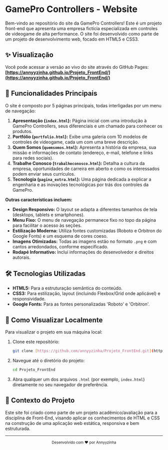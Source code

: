 # GamePro Controllers - Website

Bem-vindo ao repositório do site da GamePro Controllers! Este é um projeto front-end que apresenta uma empresa fictícia especializada em controles de videogame de alta performance. O site foi desenvolvido como parte de um projeto de desenvolvimento web, focado em HTML5 e CSS3.

## ✨ Visualização

Você pode acessar a versão ao vivo do site através do GitHub Pages:
**[https://annyyzinha.github.io/Projeto_FrontEnd/](https://annyyzinha.github.io/Projeto_FrontEnd/)**

## 🚀 Funcionalidades Principais

O site é composto por 5 páginas principais, todas interligadas por um menu de navegação:

1.  **Apresentação (`index.html`):** Página inicial com uma introdução à GamePro Controllers, seus diferenciais e um chamado para conhecer os produtos.
2.  **Portfólio (`portfolio.html`):** Exibe uma galeria com 10 modelos de controles de videogame, cada um com uma breve descrição.
3.  **Quem Somos (`quemsomos.html`):** Apresenta a história da empresa, sua missão e informações de contato (endereço, e-mail, telefone e links para redes sociais).
4.  **Trabalhe Conosco (`trabalheconosco.html`):** Detalha a cultura da empresa, oportunidades de carreira em aberto e como os interessados podem enviar seus currículos.
5.  **Tecnologia (`pagina_extra.html`):** Uma página dedicada a explicar a engenharia e as inovações tecnológicas por trás dos controles da GamePro.

**Outras características incluem:**

* **Design Responsivo:** O layout se adapta a diferentes tamanhos de tela (desktops, tablets e smartphones).
* **Menu Fixo:** O menu de navegação permanece fixo no topo da página para facilitar o acesso às seções.
* **Estilização Moderna:** Utiliza fontes customizadas (Roboto e Orbitron do Google Fonts) e um esquema de cores coeso.
* **Imagens Otimizadas:** Todas as imagens estão no formato `.png` e com cantos arredondados, conforme especificado.
* **Rodapé Informativo:** Inclui informações do desenvolvedor e direitos autorais.

## 🛠️ Tecnologias Utilizadas

* **HTML5:** Para a estruturação semântica do conteúdo.
* **CSS3:** Para estilização, layout (incluindo Flexbox/Grid onde aplicável) e responsividade.
* **Google Fonts:** Para as fontes personalizadas 'Roboto' e 'Orbitron'.

## 📖 Como Visualizar Localmente

Para visualizar o projeto em sua máquina local:

1.  Clone este repositório:
    ```bash
    git clone [https://github.com/annyyzinha/Projeto_FrontEnd.git](https://github.com/annyyzinha/Projeto_FrontEnd.git)
    ```
2.  Navegue até o diretório do projeto:
    ```bash
    cd Projeto_FrontEnd
    ```
3.  Abra qualquer um dos arquivos `.html` (por exemplo, `index.html`) diretamente no seu navegador de preferência.

## 📝 Contexto do Projeto

Este site foi criado como parte de um projeto acadêmico/avaliação para a disciplina de Front-End, visando aplicar os conhecimentos de HTML e CSS na construção de uma aplicação web estática, responsiva e bem estruturada.


---

<div align="center">
  <sub>Desenvolvido com ❤️ por Annyyzinha</sub>
</div>
